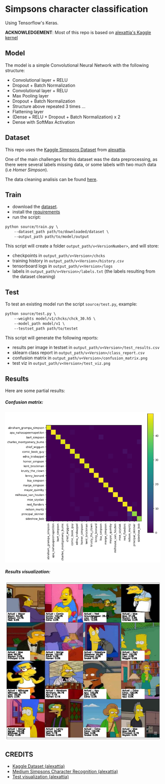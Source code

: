 # Simpsons character classification

Using Tensorflow's Keras.

**ACKNOWLEDGEMENT**: Most of this repo is based on [alexattia's Kaggle kernel](https://www.kaggle.com/alexattia/visualizing-predicted-characters)

## Model

The model is a simple Convolutional Neural Network with the following structure:

- Convolutional layer + RELU
- Dropout + Batch Normalization
- Convolutional layer + RELU
- Max Pooling layer
- Dropout + Batch Normalization
- Structure above repeated 3 times ...
- Flattening layer
- (Dense + RELU + Dropout + Batch Normalization) x 2
- Dense with SoftMax Activation

## Dataset

This repo uses the [Kaggle Simpsons Dataset](https://www.kaggle.com/alexattia/the-simpsons-characters-dataset) from [alexattia](https://www.kaggle.com/alexattia).

One of the main challenges for this dataset was the data preprocessing, as there were several labels missing data, or some labels with two much data (i.e *Homer Simpson*).

The data cleaning analisis can be found [here](server/notebooks/data_cleaning.ipynb).

## Train

- download the [dataset](https://www.kaggle.com/alexattia/the-simpsons-characters-dataset).
- install the [requirements](requirements.txt)
- run the script:

```
python source/train.py \
	--dataset_path path/to/downloaded/dataset \
	--output_path path/to/model/output
```

This script will create a folder `output_path/v<VersionNumber>`, and will store:

- checkpoints in `output_path/v<Version>/chcks`
- training history in `output_path/v<Version>/history.csv`
- tensorboard logs in `output_path/v<Version>/logs`
- labels in `output_path/v<Version>/labels.txt` (the labels resulting from the dataset cleaning)

## Test

To test an existing model run the script `source/test.py`, example:

```
python source/test.py \
	--weights model/v1/chcks/chck_30.h5 \
	--model_path model/v1 \
	--testset_path path/to/testet
```

This script will generate the following reports:

- results per image in testset in `output_path/v<Version>/test_results.csv`
- sklearn class report in `output_path/v<Version>/class_report.csv`
- confusion matrix in `output_path/v<Version>/confusion_matrix.png`
- test viz in `output_path/v<Version>/test_viz.png`


## Results

Here are some partial results:

##### Confusion matrix:

![Confusion matrix](model/v1/confusion_matrix.png)

##### Results visualization:

![Visualization](model/v1/samples.png)


## CREDITS

- [Kaggle Dataset (alexattia)](https://www.kaggle.com/alexattia/the-simpsons-characters-dataset)
- [Medium Simpsons Character Recognition (alexattia)](https://medium.com/alex-attia-blog/the-simpsons-character-recognition-using-keras-d8e1796eae36)
- [Test visualization (alexattia)](https://www.kaggle.com/alexattia/visualizing-predicted-characters)